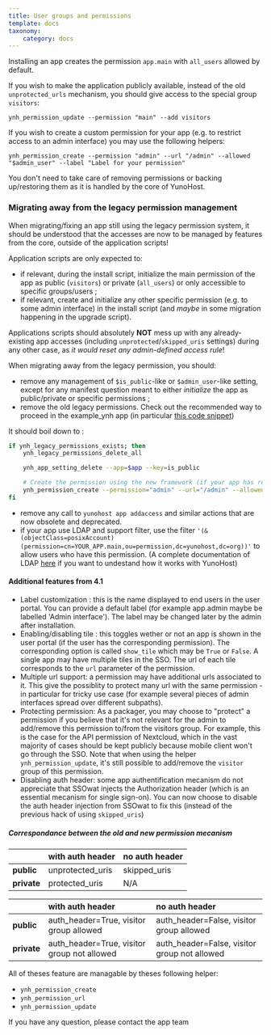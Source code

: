 ```yaml
---
title: User groups and permissions
template: docs
taxonomy:
    category: docs
---
```


Installing an app creates the permission `app.main` with `all_users` allowed by default.

If you wish to make the application publicly available, instead of the old `unprotected_urls` mechanism, you should give access to the special group `visitors`:

```shell
ynh_permission_update --permission "main" --add visitors
```

If you wish to create a custom permission for your app (e.g. to restrict access to an admin interface) you may use the following helpers:

```shell
ynh_permission_create --permission "admin" --url "/admin" --allowed "$admin_user" --label "Label for your permission"
```

You don't need to take care of removing permissions or backing up/restoring them as it is handled by the core of YunoHost.

### Migrating away from the legacy permission management

When migrating/fixing an app still using the legacy permission system, it should be understood that the accesses are now to be managed by features from the core, outside of the application scripts!

Application scripts are only expected to:
- if relevant, during the install script, initialize the main permission of the app as public (`visitors`) or private (`all_users`) or only accessible to specific groups/users ;
- if relevant, create and initialize any other specific permission (e.g. to some admin interface) in the install script (and *maybe* in some migration happening in the upgrade script).

Applications scripts should absolutely **NOT** mess up with any already-existing app accesses (including `unprotected`/`skipped_uris` settings) during any other case, as *it would reset any admin-defined access rule*!

When migrating away from the legacy permission, you should:
- remove any management of `$is_public`-like or `$admin_user`-like setting, except for any manifest question meant to either *initialize* the app as public/private or specific permissions ;
- remove the old legacy permissions. Check out the recommended way to proceed in the example_ynh app (in particular [this code snippet](https://github.com/YunoHost/example_ynh/pull/111/files#diff-57aeb84da86cb7420dfedd8e49bc644fb799d5413d01927a0417bde753e8922f))

It should boil down to : 
```bash
if ynh_legacy_permissions_exists; then
	ynh_legacy_permissions_delete_all

	ynh_app_setting_delete --app=$app --key=is_public

	# Create the permission using the new framework (if your app has relevant additional permissions)
	ynh_permission_create --permission="admin" --url="/admin" --allowed=$admin
fi
```

- remove any call to `yunohost app addaccess` and similar actions that are now obsolete and deprecated.
- if your app use LDAP and support filter, use the filter `'(&(objectClass=posixAccount)(permission=cn=YOUR_APP.main,ou=permission,dc=yunohost,dc=org))'` to allow users who have this permission. (A complete documentation of LDAP [here](https://moulinette.readthedocs.io/en/latest/ldap.html) if you want to undestand how it works with YunoHost)

#### Additional features from 4.1

- Label customization : this is the name displayed to end users in the user portal. You can provide a default label (for example app.admin maybe be labelled 'Admin interface'). The label may be changed later by the admin after installation.
- Enabling/disabling tile : this toggles wether or not an app is shown in the user portal (if the user has the corresponding permission). The corresponding option is called `show_tile` which may be `True` or `False`. A single app may have multiple tiles in the SSO. The url of each tile corresponds to the `url` parameter of the permission.
- Multiple url support: a permission may have additional urls associated to it. This give the possiblity to protect many url with the same permission - in particular for tricky use case (for example several pieces of admin interfaces spread over different subpaths).
- Protecting permission: As a packager, you may choose to "protect" a permission if you believe that it's not relevant for the admin to add/remove this permission to/from the visitors group. For example, this is the case for the API permission of Nextcloud, which in the vast majority of cases should be kept publicly because mobile client won't go through the SSO. Note that when using the helper `ynh_permission_update`, it's still possible to add/remove the `visitor` group of this permission.
- Disabling auth header: some app authentification mecanism do not appreciate that SSOwat injects the Authorization header (which is an essential mecanism for single sign-on). You can now choose to disable the auth header injection from SSOwat to fix this (instead of the previous hack of using `skipped_uris`)

##### Correspondance between the old and new permission mecanism

|             | with auth header | no auth header |
| :---------- | :--------------- | :------------- |
| **public**  | unprotected_uris | skipped_uris   |
| **private** | protected_uris   | N/A            |


|             | with auth header                            | no auth header                               |
| :---------- | :------------------------------------------ | :------------------------------------------- |
| **public**  | auth_header=True, visitor group allowed     | auth_header=False, visitor group allowed     |
| **private** | auth_header=True, visitor group not allowed | auth_header=False, visitor group not allowed |


All of theses feature are managable by theses following helper:
- `ynh_permission_create`
- `ynh_permission_url`
- `ynh_permission_update`

If you have any question, please contact the app team
